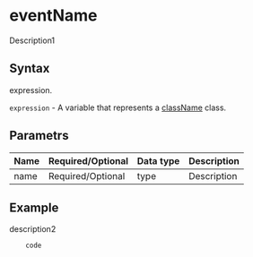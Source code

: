 # eventName

Description1

## Syntax

expression.

`expression` - A variable that represents a [className](../classLink.md) class.

## Parametrs

| **Name** | **Required/Optional** | **Data type** | **Description** |
| ------------- | ------------- | ------------- | ------------- |
| name | Required/Optional | type | Description |

## Example

description2

```javascript
	code
```